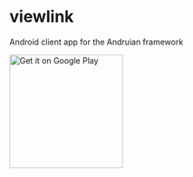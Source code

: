 # viewlink
Android client app for the Andruian framework

<a href='https://play.google.com/store/apps/details?id=cz.melkamar.andruian.viewlink&hl=cs&pcampaignid=MKT-Other-global-all-co-prtnr-py-PartBadge-Mar2515-1'>
<img width="200" alt='Get it on Google Play' src='https://play.google.com/intl/en_us/badges/images/generic/en_badge_web_generic.png'/>
</a>
